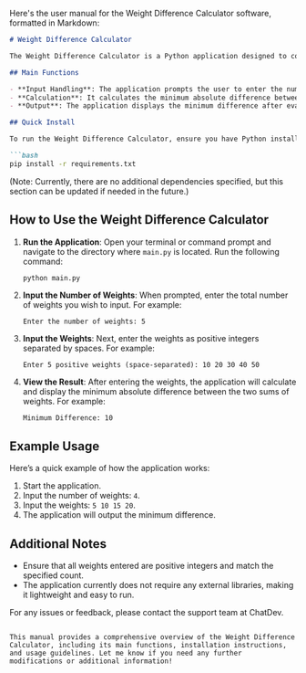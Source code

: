 Here's the user manual for the Weight Difference Calculator software, formatted in Markdown:

```markdown
# Weight Difference Calculator

The Weight Difference Calculator is a Python application designed to compute the minimum absolute difference between two sums of weights based on user input. This tool is useful for scenarios where you need to balance weights or minimize discrepancies between two groups.

## Main Functions

- **Input Handling**: The application prompts the user to enter the number of weights and the weights themselves, ensuring that all weights are positive integers.
- **Calculation**: It calculates the minimum absolute difference between the sums of two groups of weights based on various division points.
- **Output**: The application displays the minimum difference after evaluating all possible divisions.

## Quick Install

To run the Weight Difference Calculator, ensure you have Python installed on your machine. You can install the necessary dependencies using pip:

```bash
pip install -r requirements.txt
```

(Note: Currently, there are no additional dependencies specified, but this section can be updated if needed in the future.)

## How to Use the Weight Difference Calculator

1. **Run the Application**: Open your terminal or command prompt and navigate to the directory where `main.py` is located. Run the following command:

   ```bash
   python main.py
   ```

2. **Input the Number of Weights**: When prompted, enter the total number of weights you wish to input. For example:

   ```
   Enter the number of weights: 5
   ```

3. **Input the Weights**: Next, enter the weights as positive integers separated by spaces. For example:

   ```
   Enter 5 positive weights (space-separated): 10 20 30 40 50
   ```

4. **View the Result**: After entering the weights, the application will calculate and display the minimum absolute difference between the two sums of weights. For example:

   ```
   Minimum Difference: 10
   ```

## Example Usage

Here’s a quick example of how the application works:

1. Start the application.
2. Input the number of weights: `4`.
3. Input the weights: `5 10 15 20`.
4. The application will output the minimum difference.

## Additional Notes

- Ensure that all weights entered are positive integers and match the specified count.
- The application currently does not require any external libraries, making it lightweight and easy to run.

For any issues or feedback, please contact the support team at ChatDev.

```

This manual provides a comprehensive overview of the Weight Difference Calculator, including its main functions, installation instructions, and usage guidelines. Let me know if you need any further modifications or additional information!